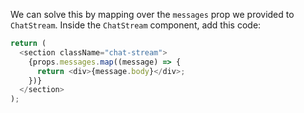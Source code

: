 We can solve this by mapping over the `messages` prop we provided to `ChatStream`. Inside the `ChatStream` component, add this code:

```js
return (
  <section className="chat-stream">
    {props.messages.map((message) => {
      return <div>{message.body}</div>;
    })}
  </section>
);
```
